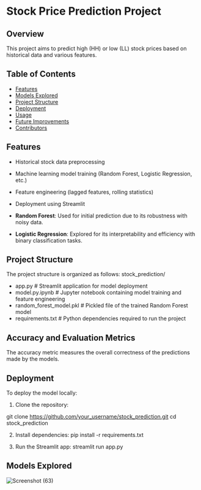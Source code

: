

# Stock Price Prediction Project

## Overview

This project aims to predict high (HH) or low (LL) stock prices based on historical data and various features.

## Table of Contents

- [Features](#features)
- [Models Explored](#models-explored)
- [Project Structure](#project-structure)
- [Deployment](#deployment)
- [Usage](#usage)
- [Future Improvements](#future-improvements)
- [Contributors](#contributors)

## Features

- Historical stock data preprocessing
- Machine learning model training (Random Forest, Logistic Regression, etc.)
- Feature engineering (lagged features, rolling statistics)
- Deployment using Streamlit

- **Random Forest**: Used for initial prediction due to its robustness with noisy data.
- **Logistic Regression**: Explored for its interpretability and efficiency with binary classification tasks.

## Project Structure

The project structure is organized as follows:
stock_prediction/

- app.py # Streamlit application for model deployment
- model.py.ipynb # Jupyter notebook containing model training and feature engineering
- random_forest_model.pkl # Pickled file of the trained Random Forest model
- requirements.txt # Python dependencies required to run the project

 ## Accuracy and Evaluation Metrics

The accuracy metric measures the overall correctness of the predictions made by the models.


## Deployment

To deploy the model locally:

1. Clone the repository:

git clone https://github.com/your_username/stock_prediction.git
cd stock_prediction


2. Install dependencies:
   pip install -r requirements.txt

3. Run the Streamlit app:
   streamlit run app.py

## Models Explored
![Screenshot (63)](https://github.com/patilvrushali7/stock_prediction/assets/93309661/45ce699e-620f-4633-9eff-3d9bcbc3d8e4)



